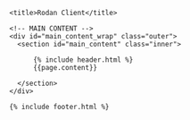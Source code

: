 ---
---
<!DOCTYPE html>
<html>

  <head>
    <meta charset='utf-8'>
    <meta http-equiv="X-UA-Compatible" content="chrome=1">
    <meta name="description" content="Rodan Client : A client for Rodan. Dig it.">
    <link rel="stylesheet" type="text/css" media="screen" href="http://ddmal.github.io/rodan-client/stylesheets/stylesheet.css">

    <title>Rodan Client</title>
  </head>

  <body>

    <!-- MAIN CONTENT -->
    <div id="main_content_wrap" class="outer">
      <section id="main_content" class="inner">
    
          {% include header.html %}
          {{page.content}}

      </section>
    </div>

    {% include footer.html %}

  </body>
</html>
